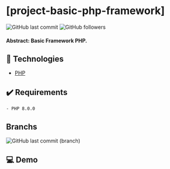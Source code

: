 # [project-basic-php-framework]

![GitHub last commit](https://img.shields.io/github/last-commit/FernandoCelmer/offy-basic-framework-php) ![GitHub followers](https://img.shields.io/github/followers/FernandoCelmer?label=Fernando%20Celmer&style=social)

#### Abstract: Basic Framework PHP.

## 🚀 Technologies

- [PHP](https://www.php.net/) 

## ✔️ Requirements

    - PHP 8.0.0
    
## Branchs
![GitHub last commit (branch)](https://img.shields.io/github/last-commit/FernandoCelmer/offy-basic-framework-php/DEV?label=Branch%20-%20DEV&style=flat-square)<br>    
    
## 💻 Demo
